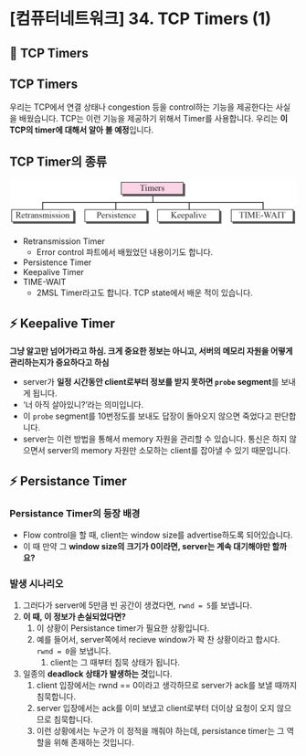 # [컴퓨터네트워크] 34. TCP Timers (1)

<aside>

# 💖 TCP Timers

</aside>

## TCP Timers

우리는 TCP에서 연결 상태나 congestion 등을 control하는 기능을 제공한다는 사실을 배웠습니다. TCP는 이런 기능을 제공하기 위해서 Timer를 사용합니다. 우리는 **이 TCP의 timer에 대해서 알아 볼 예정**입니다.

## TCP Timer의 종류

![image.png](%5B%E1%84%8F%E1%85%A5%E1%86%B7%E1%84%91%E1%85%B2%E1%84%90%E1%85%A5%E1%84%82%E1%85%A6%E1%84%90%E1%85%B3%E1%84%8B%E1%85%AF%E1%84%8F%E1%85%B3%5D%2034%20TCP%20Timers%20(1)%201843f66f522580ddbb2adf2ce9bfcbaf/image.png)

- Retransmission Timer
    - Error control 파트에서 배웠었던 내용이기도 합니다.
- Persistence Timer
- Keepalive Timer
- TIME-WAIT
    - 2MSL Timer라고도 합니다. TCP state에서 배운 적이 있습니다.

## ⚡ Keepalive Timer

<aside>

**그냥 알고만 넘어가라고 하심. 크게 중요한 정보는 아니고, 서버의 메모리 자원을 어떻게 관리하는지가 중요하다고 하심**

</aside>

- server가 **일정 시간동안 client로부터 정보를 받지 못하면 `probe` segment**를 보내게 됩니다.
- ‘너 아직 살아있니?’라는 의미입니다.
- 이 `probe` segment를 10번정도를 보내도 답장이 돌아오지 않으면 죽었다고 판단합니다.
- server는 이런 방법을 통해서 memory 자원을 관리할 수 있습니다. 통신은 하지 않으면서 server의 memory 자원만 소모하는 client를 잡아낼 수 있기 때문입니다.

## ⚡ Persistance Timer

### Persistance Timer의 등장 배경

- Flow control을 할 때, client는 window size를 advertise하도록 되어있습니다.
- 이 때 만약 그 **window size의 크기가 0이라면, server는 계속 대기해야만 할까요?**

### 발생 시나리오

1. 그러다가 server에 5만큼 빈 공간이 생겼다면, `rwnd = 5`를 보냅니다.
2. **이 때, 이 정보가 손실되었다면?**
    1. 이 상황이 Persistance timer가 필요한 상황입니다.
    2. 예를 들어서, server쪽에서 recieve window가 꽉 찬 상황이라고 합시다. `rwnd = 0`을 보냅니다.
        1. client는 그 때부터 침묵 상태가 됩니다.
3. 일종의 **deadlock 상태가 발생하는 것**입니다.
    1. client 입장에서는 rwnd == 0이라고 생각하므로 server가 ack를 보낼 때까지 침묵합니다.
    2. server 입장에서는 ack를 이미 보냈고 client로부터 더이상 요청이 오지 않으므로 침묵합니다.
    3. 이런 상황에서는 누군가 이 정적을 깨줘야 하는데, persistance timer는 그 역할을 위해 존재하는 것입니다.